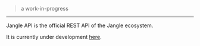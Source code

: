 > a work-in-progress

---

Jangle API is the official REST API of the Jangle ecosystem.

It is currently under development [here](https://github.com/ryannhg/jangle-api).
